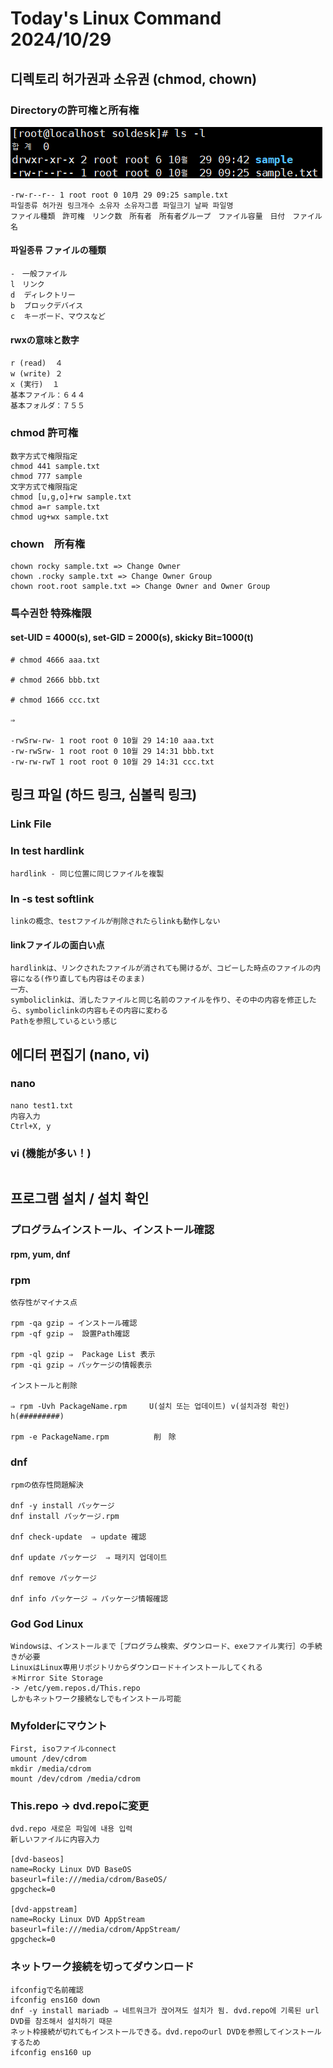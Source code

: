 # Today's Linux Command 2024/10/29 

## 디렉토리 허가권과 소유권 (chmod, chown)
### Directoryの許可権と所有権
![chmod](./pic/chmod.png)
```
-rw-r--r-- 1 root root 0 10月 29 09:25 sample.txt
파일종류 허가권 링크개수 소유자 소유자그룹 파일크기 날짜 파일명
ファイル種類　許可権　リンク数　所有者　所有者グループ　ファイル容量　日付　ファイル名
```
#### 파일종류 ファイルの種類
```
-　一般ファイル                     
l　リンク
d  ディレクトリー                       
b  ブロックデバイス
c  キーボード、マウスなど
```
#### rwxの意味と数字
```
r (read)  ４
w (write) ２
x (実行)  １
基本ファイル：６４４
基本フォルダ：７５５
```
### chmod 許可権
```
数字方式で権限指定
chmod 441 sample.txt
chmod 777 sample
文字方式で権限指定
chmod [u,g,o]+rw sample.txt
chmod a=r sample.txt
chmod ug+wx sample.txt
```
### chown　所有権
```
chown rocky sample.txt => Change Owner
chown .rocky sample.txt => Change Owner Group
chown root.root sample.txt => Change Owner and Owner Group 
```
### 특수권한 特殊権限
####  set-UID = 4000(s), set-GID = 2000(s),  skicky Bit=1000(t)
```
# chmod 4666 aaa.txt

# chmod 2666 bbb.txt

# chmod 1666 ccc.txt

⇒

-rwSrw-rw- 1 root root 0 10월 29 14:10 aaa.txt
-rw-rwSrw- 1 root root 0 10월 29 14:31 bbb.txt
-rw-rw-rwT 1 root root 0 10월 29 14:31 ccc.txt
```
## 링크 파일 (하드 링크, 심볼릭 링크)
### Link File
### ln test hardlink
```
hardlink - 同じ位置に同じファイルを複製
```
### ln -s test softlink
```
linkの概念、testファイルが削除されたらlinkも動作しない
```
#### linkファイルの面白い点
```
hardlinkは、リンクされたファイルが消されても開けるが、コピーした時点のファイルの内容になる(作り直しても内容はそのまま)
一方、
symboliclinkは、消したファイルと同じ名前のファイルを作り、その中の内容を修正したら、symboliclinkの内容もその内容に変わる
Pathを参照しているという感じ
```
## 에디터 편집기 (nano, vi)
### nano
```
nano test1.txt
内容入力
Ctrl+X, y
```
### vi (機能が多い！)
```

```
## 프로그램 설치 / 설치 확인
### プログラムインストール、インストール確認
#### **rpm**, yum, **dnf**
### rpm
```
依存性がマイナス点

rpm -qa gzip ⇒ インストール確認
rpm -qf gzip ⇒  設置Path確認

rpm -ql gzip ⇒  Package List 表示
rpm -qi gzip ⇒ パッケージの情報表示

インストールと削除

⇒ rpm -Uvh PackageName.rpm     U(설치 또는 업데이트) v(설치과정 확인)  h(#########)

rpm -e PackageName.rpm          削　除
```
### dnf
```
rpmの依存性問題解決

dnf -y install パッケージ
dnf install パッケージ.rpm

dnf check-update  ⇒ update 確認

dnf update パッケージ  ⇒ 패키지 업데이트

dnf remove パッケージ

dnf info パッケージ ⇒ パッケージ情報確認
```
### God God Linux
```
Windowsは、インストールまで［プログラム検索、ダウンロード、exeファイル実行］の手続きが必要
LinuxはLinux専用リポジトリからダウンロード＋インストールしてくれる
＊Mirror Site Storage 
-> /etc/yem.repos.d/This.repo
しかもネットワーク接続なしでもインストール可能
```
### Myfolderにマウント
```
First, isoファイルconnect
umount /dev/cdrom
mkdir /media/cdrom
mount /dev/cdrom /media/cdrom
```
### This.repo -> dvd.repoに変更
```text
dvd.repo 새로운 파일에 내용 입력
新しいファイルに内容入力

[dvd-baseos]
name=Rocky Linux DVD BaseOS
baseurl=file:///media/cdrom/BaseOS/
gpgcheck=0

[dvd-appstream]
name=Rocky Linux DVD AppStream
baseurl=file:///media/cdrom/AppStream/
gpgcheck=0
```
### ネットワーク接続を切ってダウンロード
```
ifconfigで名前確認
ifconfig ens160 down
dnf -y install mariadb ⇒ 네트워크가 끊어져도 설치가 됨. dvd.repo에 기록된 url DVD를 참조해서 설치하기 때문
ネット枠接続が切れてもインストールできる。dvd.repoのurl DVDを参照してインストールするため
ifconfig ens160 up
```